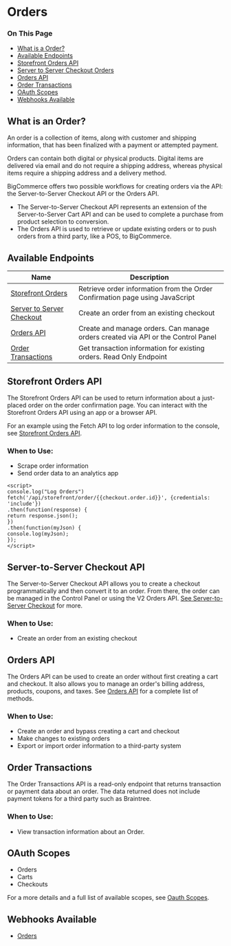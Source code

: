 <h1>Orders</h1>
<div class="otp" id="no-index">
	<h3> On This Page </h3>
	<ul>
    		<li><a href="#order-overview_what-is-a-order">What is a Order?</a></li>
    		<li><a href="#order-overview_available-endpoints">Available Endpoints</a></li>
        <li><a href="#order-overview_storefront-orders">Storefront Orders API</a></li>
        <li><a href="#order-overview_server-server-checkout">Server to Server Checkout Orders</a></li>
        <li><a href="#order-overview_v2-orders">Orders API</a></li>
    		<li><a href="#order-overview_transactions">Order Transactions</a></li>
        <li><a href="#order-overview_oauth-scopes">OAuth Scopes</a></li>
        <li><a href="#order-overview_available-webhooks">Webhooks Available</a></li>
	</ul>
</div>

<a href='#order-overview_what-is-a-order' aria-hidden='true' class='block-anchor'  id='order-overview_what-is-a-order'><i aria-hidden='true' class='linkify icon'></i></a>

## What is an Order?
An order is a collection of items, along with customer and shipping information, that has been finalized with a payment or attempted payment. 

Orders can contain both digital or physical products. Digital items are delivered via email and do not require a shipping address, whereas physical items require a shipping address and a delivery method. 

BigCommerce offers two possible workflows for creating orders via the API: the Server-to-Server Checkout API or  the Orders API.
* The Server-to-Server Checkout API represents an extension of the Server-to-Server Cart API and can be used to complete a purchase from product selection to conversion.
* The Orders API is used to retrieve or update existing orders or to push orders from a third party, like a POS, to BigCommerce.



<a href='#order-overview_available-endpoints' aria-hidden='true' class='block-anchor'  id='order-overview_available-endpoints'><i aria-hidden='true' class='linkify icon'></i></a>

## Available Endpoints

| Name | Description |
| -- | -- |
| [Storefront Orders](/api-reference/orders/storefront-orders-api) | Retrieve order information from the Order Confirmation page using JavaScript |
| [Server to Server Checkout](/api-reference/cart-checkout/server-server-checkout-api/checkout/createanorder) | Create an order from an existing checkout |
| [Orders API](/api-reference/orders/orders-api) | Create and manage orders. Can manage orders created via API or the Control Panel |
| [Order Transactions](/api-reference/orders/orders-transactions-api) | Get transaction information for existing orders. Read Only Endpoint |



<a href='#order-overview_storefront-orders' aria-hidden='true' class='block-anchor'  id='order-overview_storefront-orders'><i aria-hidden='true' class='linkify icon'></i></a>

##  Storefront Orders API 
The Storefront Orders API can be used to return information about a just-placed order on the order confirmation page. You can interact with the Storefront Orders API using an app or a browser API. 

For an example using the Fetch API to log order information to the console, see [Storefront Orders API](http://).

### When to Use:
* Scrape order information
* Send order data to an analytics app

<!--
title: "Log Orders to Console"
subtitle: ""
lineNumbers: true
-->

```
<script>
console.log("Log Orders")
fetch('/api/storefront/order/{{checkout.order.id}}', {credentials: 'include'})
.then(function(response) {
return response.json();
})
.then(function(myJson) {
console.log(myJson);
});
</script>
```



<a href='#order-overview_server-server-checkout' aria-hidden='true' class='block-anchor'  id='order-overview_server-server-checkout'><i aria-hidden='true' class='linkify icon'></i></a>

## Server-to-Server Checkout API

The Server-to-Server Checkout API allows you to create a checkout programmatically and then convert it to an order. From there, the order can be managed in the Control Panel or using the V2 Orders API. [See Server-to-Server Checkout](http://) for more.

### When to Use:
* Create an order from an existing checkout



<a href='#order-overview_v2-orders' aria-hidden='true' class='block-anchor'  id='order-overview_v2-orders'><i aria-hidden='true' class='linkify icon'></i></a>


## Orders API
The Orders API can be used to create an order without first creating a cart and checkout. It also allows you to manage an order's billing address, products, coupons, and taxes. See [Orders API](/api-reference/orders/orders-api) for a complete list of methods.

### When to Use: 
* Create an order and bypass creating a cart and checkout
* Make changes to existing orders
* Export or import order information to a third-party system



<a href='#order-overview_transactions' aria-hidden='true' class='block-anchor'  id='order-overview_transactions'><i aria-hidden='true' class='linkify icon'></i></a>

## Order Transactions
The Order Transactions API is a read-only endpoint that returns transaction or payment data about an order. The data returned does not include payment tokens for a third party such as Braintree. 

### When to Use:
* View transaction information about an Order. 



<a href='#order-oauth-scopes' aria-hidden='true' class='block-anchor'  id='order-oauth-scopes'><i aria-hidden='true' class='linkify icon'></i></a>

## OAuth Scopes
- Orders
- Carts
- Checkouts

For a more details and a full list of available scopes, see [Oauth Scopes](/api-docs/getting-started/basics/authentication#authentication_oauth-scopes).



<a href='#order-webhooks-available' aria-hidden='true' class='block-anchor'  id='order-webhooks-available'><i aria-hidden='true' class='linkify icon'></i></a>

## Webhooks Available
- [Orders](/api-docs/getting-started/webhooks/webhook-events#webhook-events_orders)

